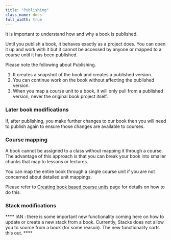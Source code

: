 ```yaml
---
title: "Publishing"
class_name: docs
full_width: true
---
```


It is important to understand how and why a book is published.

Until you publish a book, it behaves exactly as a project does. You can open it up and work with it but it cannot be accessed by anyone or mapped to a course until it has been published.

Please note the following about Publishing.

1. It creates a snapshot of the book and creates a published version. 
1. You can continue work on the book without affecting the published version.
1. When you map a course unit to a book, it will only pull from a published version, never the original book project itself.

### Later book modifications
If, after publishing, you make further changes to our book then you will need to publish again to ensure those changes are available to courses.


### Course mapping
A book cannot be assigned to a class without mapping it through a course. The advantage of this approach is that you can break your book into smaller chunks that map to lessons or lectures. 

You can map the entire book through a single course unit if you are not concerned about detailed unit mappings.

Please refer to [Creating book based course units](/docs/content/authoring/book/unit-book) page for details on how to do this. 


### Stack modifications

**** IAN : there is some important new functionality coming here on how to update or create a new stack from a book. Currently, Stacks does not allow you to source from a book (for some reason). The new functionality sorts this out. ****
